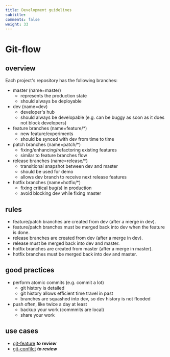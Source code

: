 ```yaml
---
title: Development guidelines
subtitle: 
comments: false
weight: 33
---
```


# Git-flow
## overview
Each project's repository has the following branches:<br>
- master (name=master)
    - represents the production state
    - should always be deployable
- dev (name=dev)
    - developer's hub
    - should always be developable (e.g. can be buggy as soon as it does not block developers)
- feature branches (name=feature/*)
    - new feature/experiments
    - should be synced with dev from time to time
- patch branches (name=patch/*)
    - fixing/enhancing/refactoring existing features
    - similar to feature branches flow
- release branches (name=release/*)
    - transitional snapshot between dev and master
    - should  be used for demo
    - allows dev branch to receive next release features
- hotfix branches (name=hotfix/*)
    - fixing critical bug(s) in production
    - avoid blocking dev while fixing master

## rules
- feature/patch branches are created from dev (after a merge in dev).
- feature/patch branches must be merged back into dev when the feature is done.
- release branches are created from dev (after a merge in dev).
- release must be merged back into dev and master.
- hotfix branches are created from master (after a merge in master).
- hotfix branches must be merged back into dev and master.

## good practices
- perform atomic commits (e.g. commit a lot)
    - git history is detailed
    - git history allows efficient time travel in past
    - branches are squashed into dev, so dev history is not flooded
- push often, like twice a day at least
    - backup your work (commmits are local)
    - share your work

## use cases
- [git-feature](https://github.com/cis-itn-oecd/web-components/blob/dev/doc/git-feature.md) **_to review_**
- [git-confilct](https://github.com/cis-itn-oecd/web-components/blob/dev/doc/git-conflict.md) **_to review_**

